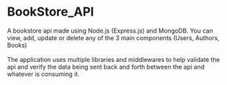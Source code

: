 # BookStore_API
A bookstore api made using Node.js (Express.js) and MongoDB. You can view, add, update or delete any of the 3 main components (Users, Authors, Books) 
<br> <br>
The application uses multiple libraries and middlewares to help validate the api and verify the data being sent back and forth between the api and whatever is consuming it. 
